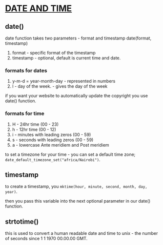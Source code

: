 # [DATE AND TIME](datetime.php)

## date()

date function takes two parameters - format and timestamp
date(format, timestamp)

1. format - specific format of the timestamp
2. timestamp - optional, default is current time and date.

### formats for dates

1. y-m-d = year-month-day - represented in numbers
2. l - day of the week. - gives the day of the week

if you want your website to automatically update the copyright you use date() function.

### formats for time

1. H - 24hr time (00 - 23)
2. h - 12hr  time (00 - 12)
3. i -  minutes with leading zeros (00 - 59)
4. s - seconds with leading zeros (00 - 59)
5. a - lowercase Ante meridiem and Post meridiem

to set a timezone for your time - you can set a default time zone; `date_default_timezone_set("africa/Nairobi")`.

## timestamp

to create a timestamp, you `mktime(hour, minute, second, month, day, year)`.

then you pass this variable into the next optional parameter in our date()  function.

## strtotime()

this is used to convert a human readable date and time to unix - the number of seconds since 1 1 1970 00.00.00 GMT.
